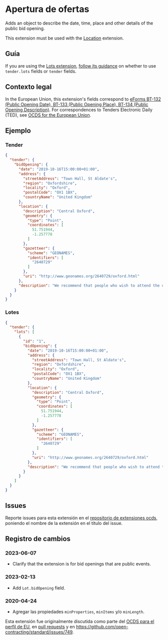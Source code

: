 # Apertura de ofertas

Adds an object to describe the date, time, place and other details of the public bid opening.

This extension must be used with the [Location](https://extensions.open-contracting.org/en/extensions/location/master/) extension.

## Guía

If you are using the [Lots extension](https://extensions.open-contracting.org/en/extensions/lots/master/), [follow its guidance](https://extensions.open-contracting.org/en/extensions/lots/master/#guidance) on whether to use `tender.lots` fields or `tender` fields.

## Contexto legal

In the European Union, this extension's fields correspond to [eForms BT-132 (Public Opening Date), BT-133 (Public Opening Place), BT-134 (Public Opening Description)](https://docs.ted.europa.eu/eforms/latest/reference/business-terms/). For correspondences to Tenders Electronic Daily (TED), see [OCDS for the European Union](https://standard.open-contracting.org/profiles/eu/latest/en/).

## Ejemplo

### Tender

```json
{
  "tender": {
    "bidOpening": {
      "date": "2019-10-16T15:00:00+01:00",
      "address": {
        "streetAddress": "Town Hall, St Aldate's",
        "region": "Oxfordshire",
        "locality": "Oxford",
        "postalCode": "OX1 1BX",
        "countryName": "United Kingdom"
      },
      "location": {
        "description": "Central Oxford",
        "geometry": {
          "type": "Point",
          "coordinates": [
            51.751944,
            -1.257778
          ]
        },
        "gazetteer": {
          "scheme": "GEONAMES",
          "identifiers": [
            "2640729"
          ]
        },
        "uri": "http://www.geonames.org/2640729/oxford.html"
      },
      "description": "We recommend that people who wish to attend the opening register on this page: https://wwww.example.org/register"
    }
  }
}
```

### Lotes

```json
{
  "tender": {
    "lots": [
      {
        "id": "1",
        "bidOpening": {
          "date": "2019-10-16T15:00:00+01:00",
          "address": {
            "streetAddress": "Town Hall, St Aldate's",
            "region": "Oxfordshire",
            "locality": "Oxford",
            "postalCode": "OX1 1BX",
            "countryName": "United Kingdom"
          },
          "location": {
            "description": "Central Oxford",
            "geometry": {
              "type": "Point",
              "coordinates": [
                51.751944,
                -1.257778
              ]
            },
            "gazetteer": {
              "scheme": "GEONAMES",
              "identifiers": [
                "2640729"
              ]
            },
            "uri": "http://www.geonames.org/2640729/oxford.html"
          },
          "description": "We recommend that people who wish to attend the opening register on this page: https://wwww.example.org/register"
        }
      }
    ]
  }
}
```

## Issues

Reporte issues para esta extensión en el [repositorio de extensiones ocds](https://github.com/open-contracting/ocds-extensions/issues), poniendo el nombre de la extensión en el título del issue.

## Registro de cambios

### 2023-06-07

- Clarify that the extension is for bid openings that are public events.

### 2023-02-13

- Add `Lot.bidOpening` field.

### 2020-04-24

- Agregar las propiedades `minProperties`, `minItems` y/o `minLength`.

Esta extensión fue originalmente discutida como parte del  [OCDS para el perfil de EU](https://github.com/open-contracting-extensions/european-union/issues), en [pull requests](https://github.com/open-contracting-extensions/ocds_bidOpening_extension/pulls?q=is%3Apr+is%3Aclosed) y en <https://github.com/open-contracting/standard/issues/749>.
